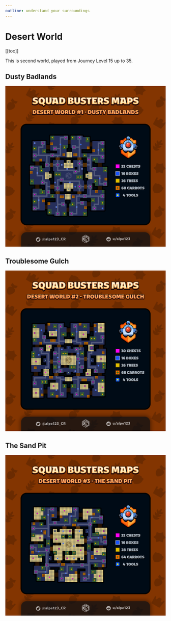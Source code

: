 ```yaml
---
outline: understand your surroundings
---
```



# Desert World

[[toc]]

This is second world, played from Journey Level 15 up to 35.


## Dusty Badlands

![Desert World Dusty Badlands](/assets/sb_maps_1_d_1.png)

## Troublesome Gulch

![Desert World Troublesome Gulch](/assets/sb_maps_1_d_2.png)

## The Sand Pit

![Desert World Twisting Trails](/assets/sb_maps_1_d_3.png)
